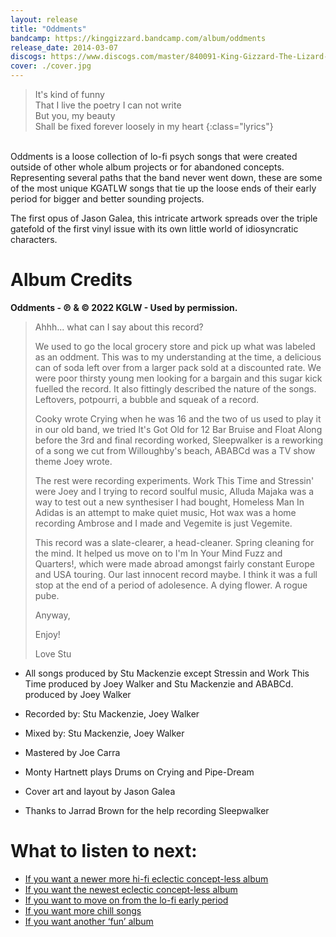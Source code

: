 ```yaml
---
layout: release
title: "Oddments"
bandcamp: https://kinggizzard.bandcamp.com/album/oddments
release_date: 2014-03-07
discogs: https://www.discogs.com/master/840091-King-Gizzard-The-Lizard-Wizard-Oddments
cover: ./cover.jpg
---
```


> It's kind of funny  
> That I live the poetry I can not write  
> But you, my beauty  
> Shall be fixed forever loosely in my heart
{:class="lyrics"}
<br>
Oddments is a loose collection of lo-fi psych songs that were created outside of other whole album projects or for abandoned concepts. Representing several paths that the band never went down, these are some of the most unique KGATLW songs that tie up the loose ends of their early period for bigger and better sounding projects.

The first opus of Jason Galea, this intricate artwork spreads over the triple gatefold of the first vinyl issue with its own little world of idiosyncratic characters.

# Album Credits 

**Oddments - ℗ & © 2022 KGLW - Used by permission.**

> Ahhh... what can I say about this record?  
>  
>  We used to go the local grocery store and pick up what was labeled as an oddment. This was to my understanding at the time, a delicious can of soda left over from a larger pack sold at a discounted rate. We were poor thirsty young men looking for a bargain and this sugar kick fuelled the record. It also fittingly described the nature of the songs. Leftovers, potpourri, a bubble and squeak of a record.  
>  
> Cooky wrote Crying when he was 16 and the two of us used to play it in our old band, we tried It's Got Old for 12 Bar Bruise and Float Along before the 3rd and final recording worked, Sleepwalker is a reworking of a song we cut from Willoughby's beach, ABABCd was a TV show theme Joey wrote.  
>  
> The rest were recording experiments. Work This Time and Stressin' were Joey and I trying to record soulful music, Alluda Majaka was a way to test out a new synthesiser I had bought, Homeless Man In Adidas is an attempt to make quiet music, Hot wax was a home recording Ambrose and I made and Vegemite is just Vegemite.  
>  
> This record was a slate-clearer, a head-cleaner. Spring cleaning for the mind. It helped us move on to I'm In Your Mind Fuzz and Quarters!, which were made abroad amongst fairly constant Europe and USA touring. Our last innocent record maybe. I think it was a full stop at the end of a period of adolesence. A dying flower. A rogue pube.  
>   
> Anyway,  
>  
> Enjoy!  
>  
> Love Stu  

* All songs produced by Stu Mackenzie except Stressin and Work This Time produced by Joey Walker and Stu Mackenzie and ABABCd. produced by Joey Walker
* Recorded by: Stu Mackenzie, Joey Walker
* Mixed by: Stu Mackenzie, Joey Walker
* Mastered by Joe Carra

* Monty Hartnett plays Drums on Crying and Pipe-Dream
* Cover art and layout by Jason Galea
* Thanks to Jarrad Brown for the help recording Sleepwalker

# What to listen to next:

*   [If you want a newer more hi-fi eclectic concept-less album](../gumboot-soup)
*   [If you want the newest eclectic concept-less album](../omnium-gatherum)
*   [If you want to move on from the lo-fi early period](../im-in-your-mind-fuzz)
*   [If you want more chill songs](../paper-mache-dream-balloon)
*   [If you want another ‘fun’ album](../fishing-for-fishies)
